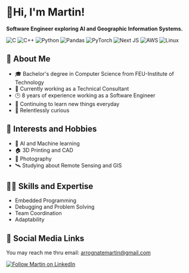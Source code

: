 # 👋Hi, I'm Martin!
**Software Engineer exploring AI and Geographic Information Systems.**

![C](https://img.shields.io/badge/c-%2300599C.svg?style=for-the-badge&logo=c&logoColor=white)
![C++](https://img.shields.io/badge/c++-%2300599C.svg?style=for-the-badge&logo=c%2B%2B&logoColor=white)
![Python](https://img.shields.io/badge/python-3670A0?style=for-the-badge&logo=python&logoColor=ffdd54)
![Pandas](https://img.shields.io/badge/pandas-%23150458.svg?style=for-the-badge&logo=pandas&logoColor=white)
![PyTorch](https://img.shields.io/badge/PyTorch-%23EE4C2C.svg?style=for-the-badge&logo=PyTorch&logoColor=white)
![Next JS](https://img.shields.io/badge/Next-black?style=for-the-badge&logo=next.js&logoColor=white)
![AWS](https://img.shields.io/badge/AWS-%23FF9900.svg?style=for-the-badge&logo=amazon-aws&logoColor=white)
![Linux](https://img.shields.io/badge/Linux-FCC624?style=for-the-badge&logo=linux&logoColor=black)

## 📖 About Me
- 🎓 Bachelor's degree in Computer Science from FEU-Institute of Technology
- 🏢 Currently working as a Technical Consultant
- 🕑 8 years of experience working as a Software Engineer 
- 🧠 Continuing to learn new things everyday
- 🤩 Relentlessly curious

## 🧩 Interests and Hobbies
- 🤖 AI and Machine learning
- 🏠 3D Printing and CAD
- 📸 Photography
- 🛰️ Studying about Remote Sensing and GIS

## 🤹‍♂️ Skills and Expertise
- Embedded Programming
- Debugging and Problem Solving
- Team Coordination
- Adaptability

## 📧 Social Media Links
You may reach me thru email: [arrognatemartin@gmail.com](mailto:arrogantemartin@gmail.com)

[![Follow Martin on LinkedIn](https://img.shields.io/badge/linkedin-%230077B5.svg?style=for-the-badge&logo=linkedin&logoColor=white)](https://www.linkedin.com/in/martin-arrogante-34169664/)
